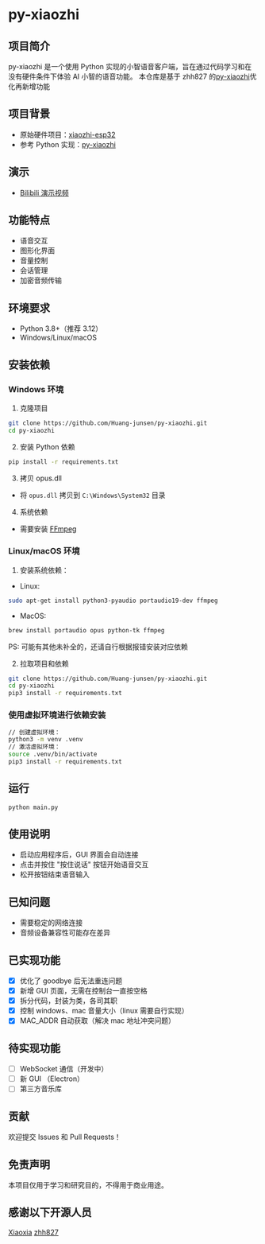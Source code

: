 # py-xiaozhi

## 项目简介

py-xiaozhi 是一个使用 Python 实现的小智语音客户端，旨在通过代码学习和在没有硬件条件下体验 AI 小智的语音功能。
本仓库是基于 zhh827 的[py-xiaozhi](https://github.com/zhh827/py-xiaozhi/tree/main)优化再新增功能

## 项目背景

- 原始硬件项目：[xiaozhi-esp32](https://github.com/78/xiaozhi-esp32)
- 参考 Python 实现：[py-xiaozhi](https://github.com/zhh827/py-xiaozhi/tree/main)

## 演示

- [Bilibili 演示视频](https://b23.tv/GbXeLHX)

## 功能特点

- 语音交互
- 图形化界面
- 音量控制
- 会话管理
- 加密音频传输

## 环境要求

- Python 3.8+（推荐 3.12）
- Windows/Linux/macOS

## 安装依赖

### Windows 环境

1. 克隆项目

```bash
git clone https://github.com/Huang-junsen/py-xiaozhi.git
cd py-xiaozhi
```

2. 安装 Python 依赖

```bash
pip install -r requirements.txt
```

3. 拷贝 opus.dll

- 将 `opus.dll` 拷贝到 `C:\Windows\System32` 目录

4. 系统依赖

- 需要安装 [FFmpeg](https://ffmpeg.org/download.html)

### Linux/macOS 环境

1. 安装系统依赖：

- Linux:

```bash
sudo apt-get install python3-pyaudio portaudio19-dev ffmpeg
```

- MacOS:

```bash
brew install portaudio opus python-tk ffmpeg
```

PS: 可能有其他未补全的，还请自行根据报错安装对应依赖

2. 拉取项目和依赖

```bash
git clone https://github.com/Huang-junsen/py-xiaozhi.git
cd py-xiaozhi
pip3 install -r requirements.txt
```

### 使用虚拟环境进行依赖安装

```bash
// 创建虚拟环境：
python3 -m venv .venv
// 激活虚拟环境：
source .venv/bin/activate
pip3 install -r requirements.txt
```

## 运行

```bash
python main.py
```

## 使用说明

- 启动应用程序后，GUI 界面会自动连接
- 点击并按住 "按住说话" 按钮开始语音交互
- 松开按钮结束语音输入

## 已知问题

- 需要稳定的网络连接
- 音频设备兼容性可能存在差异

## 已实现功能

- [x] 优化了 goodbye 后无法重连问题
- [x] 新增 GUI 页面，无需在控制台一直按空格
- [x] 拆分代码，封装为类，各司其职
- [x] 控制 windows、mac 音量大小（linux 需要自行实现）
- [x] MAC_ADDR 自动获取（解决 mac 地址冲突问题）

## 待实现功能

- [ ] WebSocket 通信（开发中）
- [ ] 新 GUI （Electron）
- [ ] 第三方音乐库

## 贡献

欢迎提交 Issues 和 Pull Requests！

## 免责声明

本项目仅用于学习和研究目的，不得用于商业用途。

## 感谢以下开源人员

[Xiaoxia](https://github.com/78)
[zhh827](https://github.com/zhh827)
